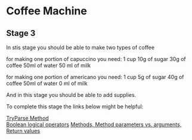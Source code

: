 # Coffee Machine

## Stage 3

In stis stage you should be able to make two types of coffee

for making one portion of capuccino you need:
1 cup
10g of sugar
30g of coffee
50ml of water
50 ml of milk

for making one portion of americano you need:
1 cup
5g of sugar
40g of coffee
50ml of water
0 ml of milk

And in this stage you should be able to add supplies.

To complete this stage the links below might be helpful:

[TryParse Method](https://docs.microsoft.com/en-us/dotnet/api/system.int32.tryparse?view=net-5.0)  
[Boolean logical operators](https://docs.microsoft.com/en-us/dotnet/csharp/language-reference/operators/boolean-logical-operators)
[Methods, Method parameters vs. arguments, Return values](https://docs.microsoft.com/en-us/dotnet/csharp/programming-guide/classes-and-structs/methods)